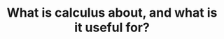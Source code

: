 ---
id: C1
title: What is calculus about, and what is it useful for?
dependencies:
    - null
keyQuestions:
    - Why might we want to find the gradient of a curve, and what might we mean by that?
    - Why might we want to find the area under a curve, and what might we mean by that?
        
---